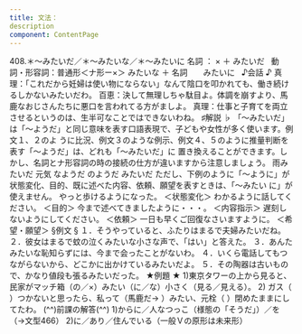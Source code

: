 ```yaml
---
title: 文法：
description
component: ContentPage
---
```



408.＊～みたいだ／＊～みたいな／＊～みたいに
名詞 ： × ＋ みたいだ  
動詞・形容詞：普通形＜ナ形ー×＞ みたいな ＋ 名詞
      みたいに  
♪会話 ♪
真理：「これだから妊婦は使い物にならない」なんて陰口を叩かれても、働き続けるしかないみたいだわ。 百恵：決して無理しちゃ駄目よ。体調を崩すより、馬鹿なおじさんたちに悪口を言われてる方がましよ。 真理：仕事と子育てを両立させるというのは、生半可なことではできないわね。
♯解説 ♭
「～みたいだ」は「～ようだ」と同じ意味を表す口語表現で、子どもや女性が多く使います。例文１、２のよ うに比況、例文３のような例示、例文４、５のように推量判断を表す「～ようだ」は、どれも「～みたいだ」に 置き換えることができます。しかし、名詞とナ形容詞の時の接続の仕方が違いますから注意しましょう。
雨みたいだ 元気 なようだ のようだ みたいだ
ただし、下例のように「～ように」が状態変化、目的、既に述べた内容、依頼、願望を表すときは、「～みたい に」が使えません。
やっと歩けるようになった。 ＜状態変化＞ わかるように話してください。 ＜目的＞ 今まで述べてきましたように・・・。 ＜内容指示＞ 遅刻しないようにしてください。 ＜依頼＞ 一日も早くご回復なさいますように。 ＜希望・願望＞
§例文 §
１．そうやっていると、ふたりはまるで夫婦みたいだね。
２．彼女はまるで蚊の泣くみたいな小さな声で、「はい」と答えた。
３．あんたみたいな恥知らずには、今まで会ったことがないわ。
４．いくら電話してもつながらないから、どこかに出かけているみたいだよ。
５．その陶器は古いもので、かなり値段も張るみたいだった。
★例題 ★
1)東京タワーの上から見ると、民家がマッチ箱（の／×）みたい（に／な）小さく（見る／見える）。
2) ガス（ ）つかないと思ったら、私って（馬鹿だ→ ）みたい、元栓（ ）閉めたままにしてたわ。
(^^)前課の解答(^^)
1)からに／人なつっこ（様態の「そうだ」）／を（→文型466）
2)に／あり／住んでいる（一般Ｖの原形は未来形）
